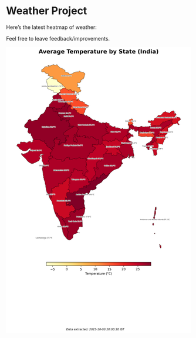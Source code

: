 # Weather Project

Here’s the latest heatmap of weather:

Feel free to leave feedback/improvements.

![India Heatmap](docs/assets/india_heatmap.png?v=DFDE08)

